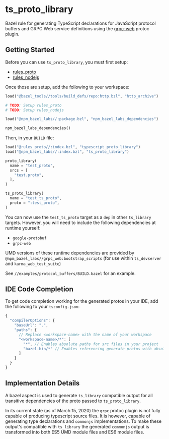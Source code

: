 # ts_proto_library

Bazel rule for generating TypeScript declarations for JavaScript protocol buffers 
and GRPC Web service definitions using the [grpc-web](https://github.com/grpc/grpc-web)
protoc plugin.

## Getting Started

Before you can use `ts_proto_library`, you must first setup:

- [rules_proto](https://github.com/bazelbuild/rules_proto)
- [rules_nodejs](https://github.com/bazelbuild/rules_nodejs)

Once those are setup, add the following to your workspace:

```python
load("@bazel_tools//tools/build_defs/repo:http.bzl", "http_archive")

# TODO: Setup rules_proto
# TODO: Setup rules_nodejs

load("@npm_bazel_labs//:package.bzl", "npm_bazel_labs_dependencies")

npm_bazel_labs_dependencies()
```

Then, in your `BUILD` file:

```python
load("@rules_proto//:index.bzl", "typescript_proto_library")
load("@npm_bazel_labs//:index.bzl", "ts_proto_library")

proto_library(
  name = "test_proto",
  srcs = [
    "test.proto",
  ],
)

ts_proto_library(
  name = "test_ts_proto",
  proto = ":test_proto",
)
```

You can now use the `test_ts_proto` target as a `dep` in other `ts_library` targets. However, you will need to include the following dependencies at runtime yourself:

- `google-protobuf`
- `grpc-web`

UMD versions of these runtime dependencies are provided by `@npm_bazel_labs//grpc_web:bootstrap_scripts` (for use within `ts_devserver` and `karma_web_test_suite`)

See `//examples/protocol_buffers/BUILD.bazel` for an example.

## IDE Code Completion

To get code completion working for the generated protos in your IDE, add the following to your
`tsconfig.json`:

```js
{
  "compilerOptions": {
    "baseUrl": ".",
    "paths": {
      // Replace <workspace-name> with the name of your workspace
      "<workspace-name>/*": [
        "*", // Enables absolute paths for src files in your project
        "bazel-bin/*" // Enables referencing generate protos with absolute paths
      ]
    }
  }
}
```

## Implementation Details
A bazel aspect is used to generate `ts_library` compatible output for all transitive
dependencies of the proto passed to `ts_proto_library`.

In its current state (as of March 15, 2020) the `grpc` protoc plugin is not fully capable of
producing typescript source files. It is however, capable of generating type declarations and
`commonjs` implementations. To make these output's compatible with `ts_library` the generated
`commonjs` output is transformed into both ES5 UMD module files and ES6 module files.
